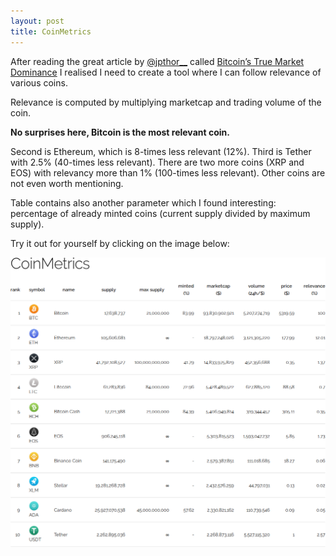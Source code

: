 ```yaml
---
layout: post
title: CoinMetrics
---
```


After reading the great article by [@jpthor__](https://twitter.com/jpthor__) called [Bitcoin’s True Market Dominance](https://medium.com/@jpthor/bitcoins-market-dominance-a9693ff604bf) I realised I need to create a tool where I can follow relevance of various coins.

Relevance is computed by multiplying marketcap and trading volume of the coin.

**No surprises here, Bitcoin is the most relevant coin.**

Second is Ethereum, which is 8-times less relevant (12%). Third is Tether with 2.5% (40-times less relevant). There are two more coins (XRP and EOS) with relevancy more than 1% (100-times less relevant). Other coins are not even worth mentioning.

Table contains also another parameter which I found interesting: percentage of already minted coins (current supply divided by maximum supply).

Try it out for yourself by clicking on the image below:

[![coinmetrics](/assets/coinmetrics.png)](/cargo/coinmetrics/)
